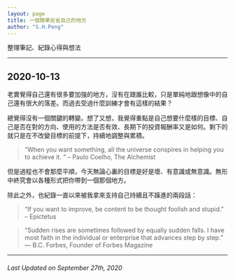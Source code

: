 ```yaml
---
layout: page
title: 一個簡單反省自己的地方
author: "S.H.Peng"
---
```


整理筆記、紀錄心得與想法

---

2020-10-13
-

老實覺得自己還有很多要加強的地方，沒有在跟誰比較，只是單純地跟想像中的自己還有很大的落差。而過去受過什麼訓練才會有這樣的結果？

總覺得沒有一個關鍵的轉變。想了又想，我覺得重點是自己想要什麼樣的目標、自己是否在對的方向、使用的方法是否有效、長期下的投資報酬率又是如何。剩下的就只是在不改變目標的前提下，持續地調整與累積。

> “When you want something, all the universe conspires in helping you to achieve it. ” – Paulo Coelho, The Alchemist

但是過程也不會那麼平順，今天無論心裏的目標是好是壞、有意識或無意識。無形中終究會以各種形式把你帶到一個那個地方。

除此之外，也紀錄一直以來被我拿來支持自己持續且不躁進的兩段話：

> “If you want to improve, be content to be thought foolish and stupid.” – Epictetus

> “Sudden rises are sometimes followed by equally sudden falls. I have most faith in the individual or enterprise that advances step by step.” — B.C. Forbes, Founder of Forbes Magazine

---

###### Last Updated on September 27th, 2020